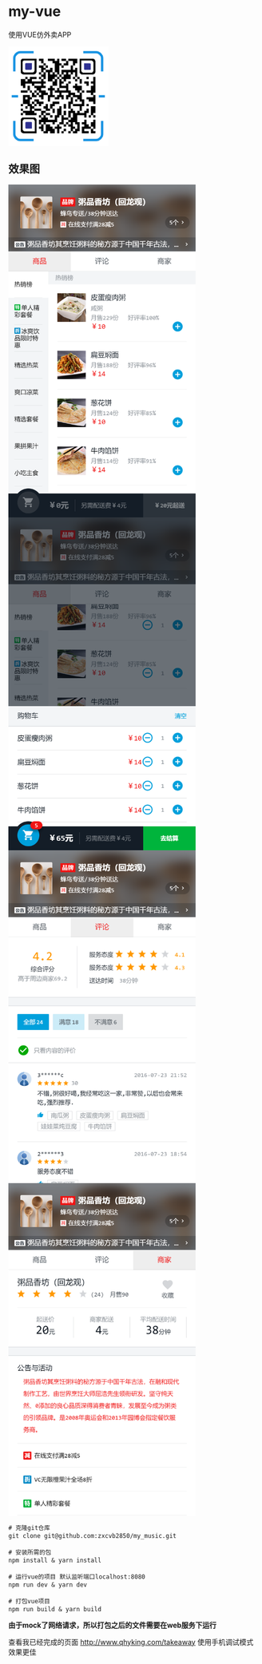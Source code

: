 # my-vue
使用VUE仿外卖APP

<img src="./screenshot/er.png" width="200" height = "200" alt="二维码" align=center />

## 效果图
<img src="./screenshot/1.png" width="375" height="667" align=center /> <img src="./screenshot/2.png" width="375" height="667" align=center /> <img src="./screenshot/3.png" width="375" height="667" align=center /> <img src="./screenshot/4.png" width="375" height="667" align=center />

```$xslt
# 克隆git仓库
git clone git@github.com:zxcvb2850/my_music.git

# 安装所需的包
npm install & yarn install

# 运行vue的项目 默认监听端口localhost:8080
npm run dev & yarn dev

# 打包vue项目
npm run build & yarn build
```

**由于mock了网络请求，所以打包之后的文件需要在web服务下运行**

查看我已经完成的页面 http://www.qhyking.com/takeaway 使用手机调试模式效果更佳
